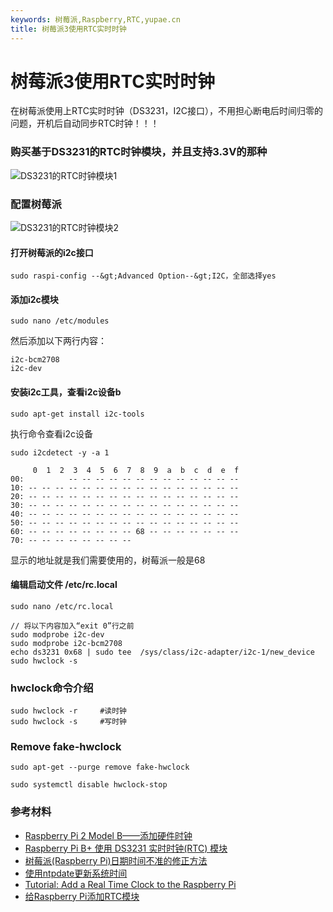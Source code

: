 ```yaml
---
keywords: 树莓派,Raspberry,RTC,yupae.cn
title: 树莓派3使用RTC实时时钟
---
```


# 树莓派3使用RTC实时时钟      

在树莓派使用上RTC实时时钟（DS3231，I2C接口），不用担心断电后时间归零的问题，开机后自动同步RTC时钟！！！

### 购买基于DS3231的RTC时钟模块，并且支持3.3V的那种

![DS3231的RTC时钟模块1](http://www.yupae.cn/images/raspberry-pi-real-time-clock-rtc-ds3231-1.jpg)

### 配置树莓派

![DS3231的RTC时钟模块2](http://www.yupae.cn/images/raspberry-pi-real-time-clock-rtc-ds3231-2.jpg)

#### 打开树莓派的i2c接口

`
sudo raspi-config --&gt;Advanced Option--&gt;I2C，全部选择yes
`

#### 添加i2c模块

`
sudo nano /etc/modules
`

然后添加以下两行内容：

```
i2c-bcm2708
i2c-dev
```


#### 安装i2c工具，查看i2c设备b

`
sudo apt-get install i2c-tools
`

执行命令查看i2c设备

`
sudo i2cdetect -y -a 1
`

```
     0  1  2  3  4  5  6  7  8  9  a  b  c  d  e  f
00:          -- -- -- -- -- -- -- -- -- -- -- -- --
10: -- -- -- -- -- -- -- -- -- -- -- -- -- -- -- --
20: -- -- -- -- -- -- -- -- -- -- -- -- -- -- -- --
30: -- -- -- -- -- -- -- -- -- -- -- -- -- -- -- --
40: -- -- -- -- -- -- -- -- -- -- -- -- -- -- -- --
50: -- -- -- -- -- -- -- -- -- -- -- -- -- -- -- --
60: -- -- -- -- -- -- -- -- 68 -- -- -- -- -- -- --
70: -- -- -- -- -- -- -- --
```


显示的地址就是我们需要使用的，树莓派一般是68

#### 编辑启动文件 /etc/rc.local

`
sudo nano /etc/rc.local
`


```
// 将以下内容加入“exit 0”行之前
sudo modprobe i2c-dev
sudo modprobe i2c-bcm2708
echo ds3231 0x68 | sudo tee  /sys/class/i2c-adapter/i2c-1/new_device
sudo hwclock -s
```


### hwclock命令介绍


```
sudo hwclock -r     #读时钟
sudo hwclock -s     #写时钟
```

### Remove fake-hwclock

`
sudo apt-get --purge remove fake-hwclock
`

`
sudo systemctl disable hwclock-stop
`

### 参考材料

*   [Raspberry Pi 2 Model B——添加硬件时钟](http://overcosine.tk/2016/01/21/raspberry-pi-2-model-b-8%E6%B7%BB%E5%8A%A0%E7%A1%AC%E4%BB%B6%E6%97%B6%E9%92%9F/)
*   [Raspberry Pi B+ 使用 DS3231 实时时钟(RTC) 模块](http://0oor.com/archives/114)
*   [树莓派(Raspberry Pi)日期时间不准的修正方法](http://www.cnblogs.com/infopi/p/3947652.html)
*   [使用ntpdate更新系统时间](http://blog.csdn.net/suer0101/article/details/7868813)
*   [Tutorial: Add a Real Time Clock to the Raspberry Pi](https://www.raspberrypi.org/forums/viewtopic.php?f=44&amp;t=16218&amp;start=25)
*   [给Raspberry Pi添加RTC模块](https://www.ijser.cn/add-rtc-mode-to-resparrypi/)

    
